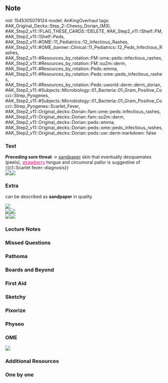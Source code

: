 ## Note
nid: 1545305079124
model: AnKingOverhaul
tags: #AK_Original_Decks::Step_2::Cheesy_Dorian_(M3), #AK_Step2_v11::!FLAG_THESE_CARDS::!DELETE, #AK_Step2_v11::!Shelf::FM, #AK_Step2_v11::!Shelf::Peds, #AK_Step2_v11::#OME::11_Pediatrics::12_Infectious_Rashes, #AK_Step2_v11::#OME_banner::Clinical::11_Pediatrics::12_Peds_Infectious_Rashes, #AK_Step2_v11::#Resources_by_rotation::FM::ome::peds::infectious_rashes, #AK_Step2_v11::#Resources_by_rotation::FM::su2m::derm, #AK_Step2_v11::#Resources_by_rotation::Peds::emma, #AK_Step2_v11::#Resources_by_rotation::Peds::ome::peds_infectious_rashes, #AK_Step2_v11::#Resources_by_rotation::Peds::uworld::derm::derm_dorian, #AK_Step2_v11::#Subjects::Microbiology::01_Bacteria::01_Gram_Positive_Cocci::Strep_Pyogenes, #AK_Step2_v11::#Subjects::Microbiology::01_Bacteria::01_Gram_Positive_Cocci::Strep_Pyogenes::Scarlet_Fever, #AK_Step2_v11::Original_decks::Dorian::fam::ome::peds::infectious_rashes, #AK_Step2_v11::Original_decks::Dorian::fam::su2m::derm, #AK_Step2_v11::Original_decks::Dorian::peds::emma, #AK_Step2_v11::Original_decks::Dorian::peds::ome::peds_infectious_rashes, #AK_Step2_v11::Original_decks::Dorian::peds::uw::derm
markdown: false

### Text
<div>
  <b>Preceding sore throat</b> → <u>sandpaper</u> skin that
  eventually desquamates (peels), <font color=
  "#FC0280"><u>strawberry</u></font> tongue and circumoral pallor
  is suggestive of {{c1::Scarlet fever::diagnosis}}
</div>
<div><img src="paste-57367878173190.jpg"><img src=
"paste-183631326740481.jpg"></div>

### Extra
can be described as <b>sandpaper</b> in quality
<div>
  <div><img src="cd38bb34b607ef848a28b875b2a8aa7d.png"></div>
  <div><img src="ScarletFever.png"><img src=
  "paste-15178414424376.jpg"></div>
  <div><img src="paste-7033202220728321.jpg"><img src=
  "paste-24915105284099.jpg"></div>
</div>

### Lecture Notes


### Missed Questions


### Pathoma


### Boards and Beyond


### First Aid


### Sketchy


### Pixorize


### Physeo


### OME
<div class="ome-widget">
  <a href=
  "https://onlinemeded.org/spa/pediatrics/peds-infectious-rashes/acquire?ref=anki">
  <img src="_OME_AnkiFlashcards_Lesson_4.png"></a>
</div>

### Additional Resources


### One by one

